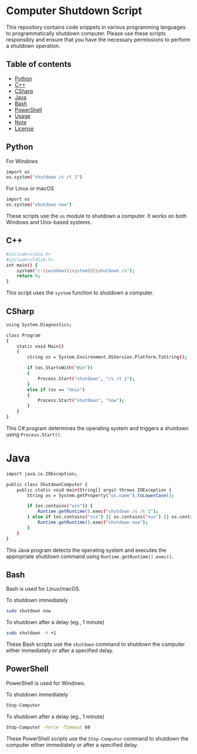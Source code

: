 # Computer Shutdown Script

This repository contains code snippets in various programming languages to programmatically shutdown computer. Please use these scripts responsibly and ensure that you have the necessary permissions to perform a shutdown operation.

## Table of contents

- [Python](#python)
- [C++](#c)
- [CSharp](#csharp)
- [Java](#java)
- [Bash](#bash)
- [PowerShell](#powershell)
- [Usage](#usage)
- [Note](#note)
- [License](#license)

## Python

For Windows

```bash
import os
os.system("shutdown /s /t 1")
```

For Linux or macOS

```bash
import os
os.system("shutdown now")
```

These scripts use the `os` module to shutdown a computer. It works on both Windows and Unix-based systems.

## C++

```bash
#include<stdio.h>
#include<stdlib.h>
int main() {
    system("c:\\windows\\system32\\shutdown /s");
    return 0;
}
```

This script uses the `system` function to shutdown a computer.

## CSharp

```bash
using System.Diagnostics;

class Program
{
    static void Main()
    {
        string os = System.Environment.OSVersion.Platform.ToString();

        if (os.StartsWith("Win"))
        {
            Process.Start("shutdown", "/s /t 1");
        }
        else if (os == "Unix")
        {
            Process.Start("shutdown", "now");
        }
    }
}
```

This C# program determines the operating system and triggers a shutdown using `Process.Start()`.

# Java

```bash
import java.io.IOException;

public class ShutdownComputer {
    public static void main(String[] args) throws IOException {
        String os = System.getProperty("os.name").toLowerCase();

        if (os.contains("win")) {
            Runtime.getRuntime().exec("shutdown /s /t 1");
        } else if (os.contains("nix") || os.contains("nux") || os.contains("mac")) {
            Runtime.getRuntime().exec("shutdown now");
        }
    }
}
```

This Java program detects the operating system and executes the appropriate shutdown command using `Runtime.getRuntime().exec()`.

## Bash

Bash is used for Linux/macOS.

To shutdown immediately

```bash
sudo shutdown now
```

To shutdown after a delay (eg., 1 minute)

```bash
sudo shutdown -h +1
```

These Bash scripts use the `shutdown` command to shutdown the computer either immediately or after a specified delay.

## PowerShell

PowerShell is used for Windows.

To shutdown immediately

```bash
Stop-Computer
```

To shutdown after a delay (eg., 1 minute)

```bash
Stop-Computer -Force -Timeout 60
```

These PowerShell scripts use the `Stop-Computer` command to shutdown the computer either immediately or after a specified delay.

